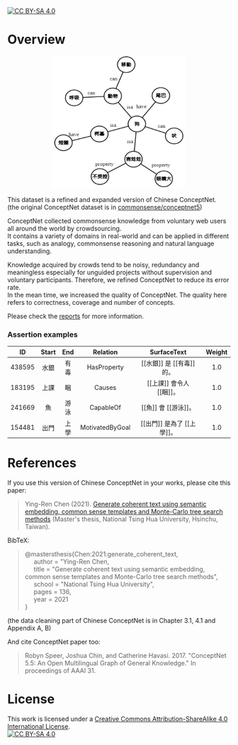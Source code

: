 [![CC BY-SA 4.0][cc-by-sa-shield]][cc-by-sa]

# Overview

<p align="center">
  <img width="300" height="300" src="./semantic_network.png">
</p>

This dataset is a refined and expanded version of Chinese ConceptNet.  
(the original ConceptNet dataset is in [commonsense/conceptnet5](https://github.com/commonsense/conceptnet5/wiki))

ConceptNet collected commonsense knowledge from voluntary web users all around the world by crowdsourcing.  
It contains a variety of domains in real-world and can be applied in different tasks, such as analogy, commonsense reasoning and natural language understanding. 

Knowledge acquired by crowds tend to be noisy, redundancy and meaningless especially for unguided projects without supervision and voluntary participants.
Therefore, we refined ConceptNet to reduce its error rate.  
In the mean time, we increased the quality of ConceptNet. The quality here refers to correctness, coverage and number of concepts.  

Please check the [reports](https://github.com/play0137/Chinese_ConceptNet/tree/master/reports) for more information.

### Assertion examples
ID    |Start|End|Relation       |SurfaceText              |Weight  
:----:|:---:|:-:|:-------------:|:-----------------------:|:----:
438595|水銀 |有毒|HasProperty    |[[水銀]] 是 [[有毒]] 的。 |1.0  
183195|上課 |睏  |Causes         |[[上課]] 會令人 [[睏]]。  |1.0
241669|魚   |游泳|CapableOf      |[[魚]] 會 [[游泳]]。      |1.0
154481|出門 |上學|MotivatedByGoal|[[出門]] 是為了 [[上學]]。|1.0

# References

If you use this version of Chinese ConceptNet in your works, please cite this paper:
> Ying-Ren Chen (2021). [Generate coherent text using semantic embedding, common sense templates and Monte-Carlo tree search methods](https://etd.lib.nycu.edu.tw/cgi-bin/gs32/hugsweb.cgi?o=dnthucdr&s=id=%22G021040625840%22.&searchmode=basic) (Master's thesis, National Tsing Hua University, Hsinchu, Taiwan).  

BibTeX:  
> @mastersthesis{Chen:2021:generate_coherent_text,  
&nbsp;&nbsp;&nbsp;&nbsp; author = "Ying-Ren Chen,  
&nbsp;&nbsp;&nbsp;&nbsp; title = "Generate coherent text using semantic embedding, common sense templates and Monte-Carlo tree search methods",  
&nbsp;&nbsp;&nbsp;&nbsp; school = "National Tsing Hua University",  
&nbsp;&nbsp;&nbsp;&nbsp; pages = 136,  
&nbsp;&nbsp;&nbsp;&nbsp; year = 2021  
}  

(the data cleaning part of Chinese ConceptNet is in Chapter 3.1, 4.1 and Appendix A, B)  

And cite ConceptNet paper too:
> Robyn Speer, Joshua Chin, and Catherine Havasi. 2017. "ConceptNet 5.5: An Open Multilingual Graph of General Knowledge." In proceedings of AAAI 31.

# License

This work is licensed under a
[Creative Commons Attribution-ShareAlike 4.0 International License][cc-by-sa].  
[![CC BY-SA 4.0][cc-by-sa-image]][cc-by-sa]

[cc-by-sa]: http://creativecommons.org/licenses/by-sa/4.0/
[cc-by-sa-image]: https://licensebuttons.net/l/by-sa/4.0/88x31.png
[cc-by-sa-shield]: https://img.shields.io/badge/License-CC%20BY--SA%204.0-lightgrey.svg
